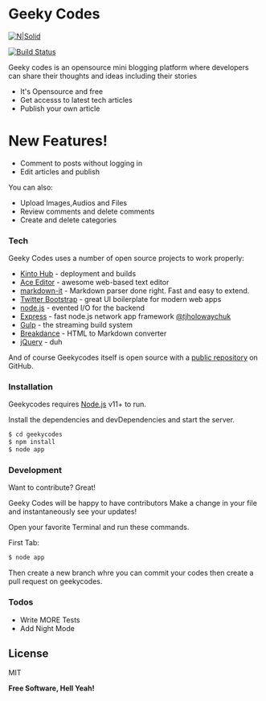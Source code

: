 # Geeky Codes

[![N|Solid](https://avataaars.io/?avatarStyle=Circle&topType=ShortHairDreads01&accessoriesType=Prescription02&hairColor=Black&facialHairType=Blank&clotheType=BlazerSweater&eyeType=Default&eyebrowType=DefaultNatural&mouthType=Smile&skinColor=Brown)](https://nodesource.com/products/nsolid)

[![Build Status](https://travis-ci.com/geekyahmed/Geekycodes.svg?branch=master)](https://travis-ci.org/geekyahmed/geekycodes)

Geeky codes is an opensource mini blogging platform where developers can share their thoughts and ideas including their stories

  - It's Opensource and free
  - Get accesss to latest tech articles
  - Publish your own article

# New Features!

  - Comment to posts without logging in
  - Edit articles and publish


You can also:
  - Upload Images,Audios and Files
  - Review comments and delete comments
  - Create and delete categories


### Tech

Geeky Codes uses a number of open source projects to work properly:

* [Kinto Hub] - deployment and builds
* [Ace Editor] - awesome web-based text editor
* [markdown-it] - Markdown parser done right. Fast and easy to extend.
* [Twitter Bootstrap] - great UI boilerplate for modern web apps
* [node.js] - evented I/O for the backend
* [Express] - fast node.js network app framework [@tjholowaychuk]
* [Gulp] - the streaming build system
* [Breakdance](https://breakdance.github.io/breakdance/) - HTML to Markdown converter
* [jQuery] - duh

And of course Geekycodes itself is open source with a [public repository][dill]
 on GitHub.

### Installation

Geekycodes requires [Node.js](https://nodejs.org/) v11+ to run.

Install the dependencies and devDependencies and start the server.

```sh
$ cd geekycodes
$ npm install 
$ node app
```



### Development

Want to contribute? Great!

Geeky Codes will be happy to have contributors
Make a change in your file and instantaneously see your updates!

Open your favorite Terminal and run these commands.

First Tab:
```sh
$ node app
```
Then create a new branch whre you can commit your codes then create a pull request on geekycodes.

### Todos

 - Write MORE Tests
 - Add Night Mode

License
----

MIT


**Free Software, Hell Yeah!**

[//]: # (These are reference links used in the body of this note and get stripped out when the markdown processor does its job. There is no need to format nicely because it shouldn't be seen. Thanks SO - http://stackoverflow.com/questions/4823468/store-comments-in-markdown-syntax)


   [dill]: <https://github.com/joemccann/dillinger>
   [git-repo-url]: <https://github.com/joemccann/dillinger.git>
   [john gruber]: <http://daringfireball.net>
   [df1]: <http://daringfireball.net/projects/markdown/>
   [markdown-it]: <https://github.com/markdown-it/markdown-it>
      [Kinto Hub]: <https://kintohub.com>

   [Ace Editor]: <http://ace.ajax.org>
   [node.js]: <http://nodejs.org>
   [Twitter Bootstrap]: <http://twitter.github.com/bootstrap/>
   [jQuery]: <http://jquery.com>
   [@tjholowaychuk]: <http://twitter.com/tjholowaychuk>
   [express]: <http://expressjs.com>
   [AngularJS]: <http://angularjs.org>
   [Gulp]: <http://gulpjs.com>


